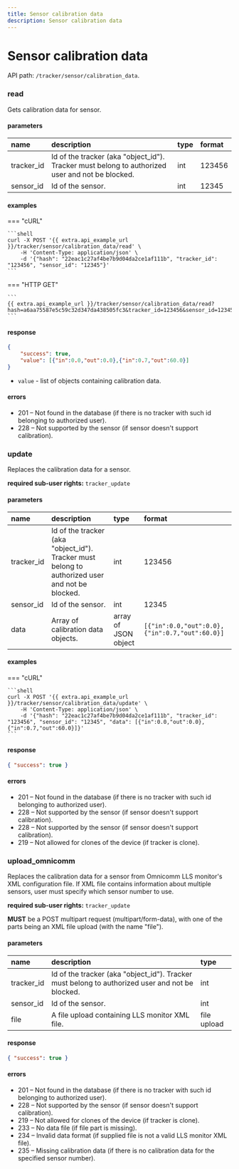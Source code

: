 ```yaml
---
title: Sensor calibration data
description: Sensor calibration data
---
```


# Sensor calibration data

API path: `/tracker/sensor/calibration_data`.

### read

Gets calibration data for sensor.

#### parameters

| name | description | type| format|
| :------ | :------ | :----- | :------ |
| tracker_id | Id of the tracker (aka "object_id"). Tracker must belong to authorized user and not be blocked. | int | 123456 |
| sensor_id | Id of the sensor. | int | 12345 |

#### examples

=== "cURL"

    ```shell
    curl -X POST '{{ extra.api_example_url }}/tracker/sensor/calibration_data/read' \
        -H 'Content-Type: application/json' \ 
        -d '{"hash": "22eac1c27af4be7b9d04da2ce1af111b", "tracker_id": "123456", "sensor_id": "12345"}'
    ```

=== "HTTP GET"

    ```
    {{ extra.api_example_url }}/tracker/sensor/calibration_data/read?hash=a6aa75587e5c59c32d347da438505fc3&tracker_id=123456&sensor_id=12345
    ```

#### response

```json
{
    "success": true,
    "value": [{"in":0.0,"out":0.0},{"in":0.7,"out":60.0}]
}
```

* `value` - list of objects containing calibration data. 

#### errors

* 201 – Not found in the database (if there is no tracker with such id belonging to authorized user).
* 228 – Not supported by the sensor (if sensor doesn't support calibration).

### update

Replaces the calibration data for a sensor.

**required sub-user rights:** `tracker_update`

#### parameters

| name | description | type| format|
| :------ | :------ | :----- | :------ |
| tracker_id | Id of the tracker (aka "object_id"). Tracker must belong to authorized user and not be blocked. | int | 123456 |
| sensor_id | Id of the sensor. | int | 12345 |
| data | Array of calibration data objects. | array of JSON object  | `[{"in":0.0,"out":0.0},{"in":0.7,"out":60.0}]` |

#### examples

=== "cURL"

    ```shell
    curl -X POST '{{ extra.api_example_url }}/tracker/sensor/calibration_data/update' \
        -H 'Content-Type: application/json' \ 
        -d '{"hash": "22eac1c27af4be7b9d04da2ce1af111b", "tracker_id": "123456", "sensor_id": "12345", "data": [{"in":0.0,"out":0.0},{"in":0.7,"out":60.0}]}'
    ```

#### response

```json
{ "success": true }
```

#### errors

* 201 – Not found in the database (if there is no tracker with such id belonging to authorized user).
* 228 – Not supported by the sensor (if sensor doesn't support calibration).
* 228 – Not supported by the sensor (if sensor doesn't support calibration).
* 219 – Not allowed for clones of the device (if tracker is clone).

### upload_omnicomm

Replaces the calibration data for a sensor from Omnicomm LLS monitor's XML configuration file. If XML file contains
information about multiple sensors, user must specify which sensor number to use.

**required sub-user rights:** `tracker_update`

**MUST** be a POST multipart request (multipart/form-data), with one of the parts being an XML file upload 
(with the name "file").

#### parameters

| name | description | type|
| :------ | :------ | :----- |
| tracker_id | Id of the tracker (aka "object_id"). Tracker must belong to authorized user and not be blocked. | int |
| sensor_id | Id of the sensor. | int |
| file | A file upload containing LLS monitor XML file. | file upload |

#### response

```json
{ "success": true }
```

#### errors

* 201 – Not found in the database (if there is no tracker with such id belonging to authorized user).
* 228 – Not supported by the sensor (if sensor doesn't support calibration).
* 219 – Not allowed for clones of the device (if tracker is clone).
* 233 – No data file (if file part is missing).
* 234 – Invalid data format (if supplied file is not a valid LLS monitor XML file).
* 235 – Missing calibration data (if there is no calibration data for the specified sensor number).


